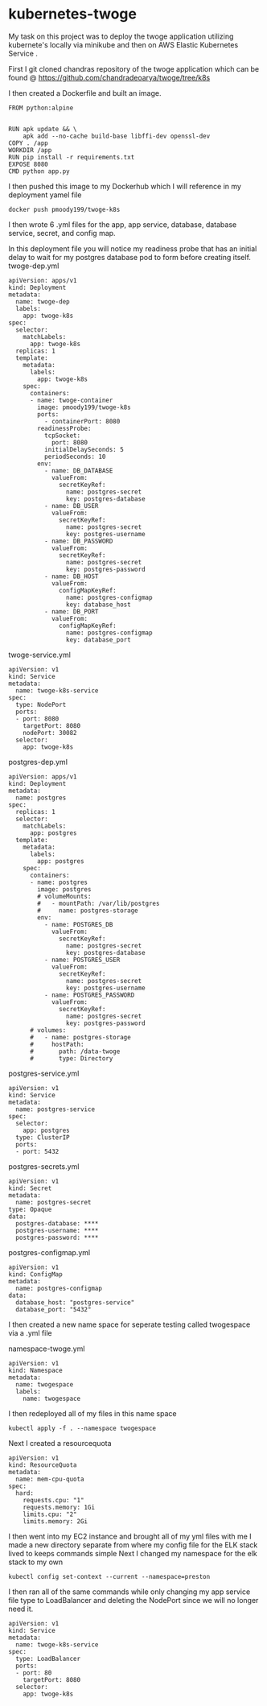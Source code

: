 # kubernetes-twoge
My task on this project was to deploy the twoge application utilizing kubernete's locally via minikube and then on AWS Elastic Kubernetes Service . 

First I git cloned chandras repository of the twoge application which can be found @ https://github.com/chandradeoarya/twoge/tree/k8s

I then created a Dockerfile and built an image.
```
FROM python:alpine


RUN apk update && \
    apk add --no-cache build-base libffi-dev openssl-dev
COPY . /app
WORKDIR /app
RUN pip install -r requirements.txt
EXPOSE 8080
CMD python app.py
```
I then pushed this image to my Dockerhub which I will reference in my deployment yamel file
```
docker push pmoody199/twoge-k8s
```
I then wrote 6 .yml files for the app, app service, database, database service, secret, and config map.

In this deployment file you will notice my readiness probe that has an initial delay to wait for my postgres database pod to form before creating itself.
twoge-dep.yml
```
apiVersion: apps/v1
kind: Deployment
metadata:
  name: twoge-dep
  labels:
    app: twoge-k8s
spec:
  selector:
    matchLabels:
      app: twoge-k8s
  replicas: 1
  template:
    metadata:
      labels:
        app: twoge-k8s
    spec:
      containers:
      - name: twoge-container
        image: pmoody199/twoge-k8s
        ports:
          - containerPort: 8080
        readinessProbe:
          tcpSocket:
            port: 8080
          initialDelaySeconds: 5
          periodSeconds: 10
        env:
          - name: DB_DATABASE
            valueFrom:
              secretKeyRef:
                name: postgres-secret
                key: postgres-database
          - name: DB_USER
            valueFrom:
              secretKeyRef:
                name: postgres-secret
                key: postgres-username
          - name: DB_PASSWORD
            valueFrom:
              secretKeyRef:
                name: postgres-secret
                key: postgres-password
          - name: DB_HOST
            valueFrom:
              configMapKeyRef:
                name: postgres-configmap
                key: database_host
          - name: DB_PORT
            valueFrom:
              configMapKeyRef:
                name: postgres-configmap
                key: database_port

```

twoge-service.yml
```
apiVersion: v1
kind: Service
metadata:
  name: twoge-k8s-service
spec:
  type: NodePort
  ports:
  - port: 8080
    targetPort: 8080
    nodePort: 30082
  selector:
    app: twoge-k8s
```
postgres-dep.yml
```
apiVersion: apps/v1
kind: Deployment
metadata:
  name: postgres
spec:
  replicas: 1
  selector:
    matchLabels:
      app: postgres
  template:
    metadata:
      labels:
        app: postgres
    spec:
      containers:
      - name: postgres
        image: postgres
        # volumeMounts:
        #   - mountPath: /var/lib/postgres
        #     name: postgres-storage
        env:
          - name: POSTGRES_DB
            valueFrom:
              secretKeyRef:
                name: postgres-secret
                key: postgres-database
          - name: POSTGRES_USER
            valueFrom:
              secretKeyRef:
                name: postgres-secret
                key: postgres-username
          - name: POSTGRES_PASSWORD
            valueFrom:
              secretKeyRef:
                name: postgres-secret
                key: postgres-password
      # volumes:
      #   - name: postgres-storage
      #     hostPath:
      #       path: /data-twoge
      #       type: Directory
```
postgres-service.yml
```
apiVersion: v1
kind: Service
metadata:
  name: postgres-service
spec:
  selector:
    app: postgres
  type: ClusterIP
  ports:
  - port: 5432
```
postgres-secrets.yml
```
apiVersion: v1
kind: Secret
metadata:
  name: postgres-secret
type: Opaque
data:
  postgres-database: ****
  postgres-username: ****
  postgres-password: ****

```
postgres-configmap.yml
```
apiVersion: v1
kind: ConfigMap
metadata:
  name: postgres-configmap
data:
  database_host: "postgres-service"
  database_port: "5432"
```
I then created a new name space for seperate testing called twogespace via a .yml file

namespace-twoge.yml
```
apiVersion: v1
kind: Namespace
metadata:
  name: twogespace
  labels:
    name: twogespace
```
I then redeployed all of my files in this name space
```
kubectl apply -f . --namespace twogespace
```
Next I created a resourcequota
```
apiVersion: v1
kind: ResourceQuota
metadata:
  name: mem-cpu-quota
spec:
  hard:
    requests.cpu: "1"
    requests.memory: 1Gi
    limits.cpu: "2"
    limits.memory: 2Gi
```
I then went into my EC2 instance and brought all of my yml files with me
I made a new directory separate from where my config file for the ELK stack lived to keeps commands simple
Next I changed my namespace for the elk stack to my own
```
kubectl config set-context --current --namespace=preston

```
I then ran all of the same commands while only changing my app service file type to LoadBalancer and deleting the NodePort since we will no longer need it.
```
apiVersion: v1
kind: Service
metadata:
  name: twoge-k8s-service
spec:
  type: LoadBalancer
  ports:
  - port: 80
    targetPort: 8080
  selector:
    app: twoge-k8s
```











